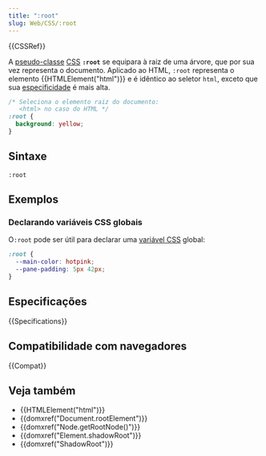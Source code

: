 ```yaml
---
title: ":root"
slug: Web/CSS/:root
---
```


{{CSSRef}}

A [pseudo-classe](/pt-BR/docs/Web/CSS/Pseudo-classes) [CSS](/pt-BR/docs/Web/CSS) **`:root`** se equipara à raiz de uma árvore, que por sua vez representa o documento. Aplicado ao HTML, `:root` representa o elemento {{HTMLElement("html")}} e é idêntico ao seletor `html`, exceto que sua [especificidade](/pt-BR/docs/Web/CSS/Specificity) é mais alta.

```css
/* Seleciona o elemento raiz do documento:
   <html> no caso do HTML */
:root {
  background: yellow;
}
```

## Sintaxe

```
:root
```

## Exemplos

### Declarando variáveis CSS globais

O`:root` pode ser útil para declarar uma [variável CSS](/pt-BR/docs/Web/CSS/Using_CSS_custom_properties) global:

```css
:root {
  --main-color: hotpink;
  --pane-padding: 5px 42px;
}
```

## Especificações

{{Specifications}}

## Compatibilidade com navegadores

{{Compat}}

## Veja também

- {{HTMLElement("html")}}
- {{domxref("Document.rootElement")}}
- {{domxref("Node.getRootNode()")}}
- {{domxref("Element.shadowRoot")}}
- {{domxref("ShadowRoot")}}
